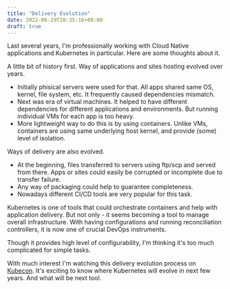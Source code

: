```yaml
---
title: "Delivery Evolution"
date: 2022-06-29T20:35:16+09:00
draft: true
---
```


Last several years, I'm professionally working with Cloud Native applications and Kubernetes in particular.
Here are some thoughts about it.

A little bit of history first.
Way of applications and sites hosting evolved over years.

* Initially phisical servers were used for that.
  All apps shared same OS, kernel, file system, etc.
  It frequently caused dependencies mismatch.
* Next was era of virtual machines.
  It helped to have different dependencies for different applications and environments.
  But running individual VMs for each app is too heavy.
* More lightweight way to do this is by using containers.
  Unlike VMs, containers are using same underlying host kernel, and provide (some) level of isolation.

Ways of delivery are also evolved.

* At the beginning, files transferred to servers using ftp/scp and served from there.
  Apps or sites could easily be corrupted or incomplete due to transfer failure.
* Any way of packaging could help to guarantee completeness.
* Nowadays different CI/CD tools are very popular for this task.

Kubernetes is one of tools that could orchestrate containers and help with application delivery.
But not only - it seems becoming a tool to manage overall infrastructure.
With having configurations and running reconciliation controllers, it is now one of crucial DevOps instruments.

Though it provides high level of configurability, I'm thinking it's too much complicated for simple tasks.

With much interest I'm watching this delivery evolution process on [Kubecon](https://www.youtube.com/watch?v=THaDy6u-Cgk&list=PLj6h78yzYM2MCEgkd8zH0vJWF7jdQ-GRR&index=1).
It's exciting to know where Kubernetes will evolve in next few years.
And what will be next tool.
